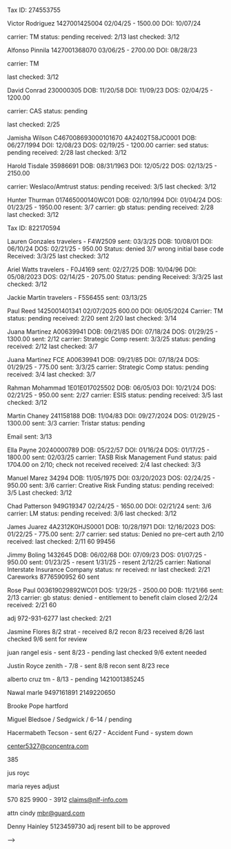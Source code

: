 <!-- HS -->
Tax ID: 274553755

Victor Rodriguez
1427001425004
02/04/25 - 1500.00
DOI: 10/07/24
<!-- sent: 02/05/25 -->
carrier: TM
status: pending
received: 2/13
last checked: 3/12

Alfonso Pinnila
1427001368070
03/06/25 - 2700.00
DOI: 08/28/23
<!-- sent: 02/05/25 -->
carrier: TM
<!-- status: pending -->
<!-- received: 2/13 -->
last checked: 3/12

David Conrad
230000305
DOB: 11/20/58
DOI: 11/09/23
DOS: 02/04/25 - 1200.00
<!-- sent: 02/05/25 -->
carrier: CAS
status: pending
<!-- received: 2/19 -->
last checked: 2/25

Jamisha Wilson
C467008693000101670
4A2402T58JC0001
DOB: 06/27/1994
DOI: 12/08/23
DOS: 02/19/25 - 1200.00
carrier: sed
status: pending
received: 2/28
last checked: 3/12

Harold Tisdale
35986691
DOB: 08/31/1963
DOI: 12/05/22
DOS: 02/13/25 - 2150.00
<!-- sent: 2/25 -->
carrier: Weslaco/Amtrust
status: pending
received: 3/5
last checked: 3/12

Hunter Thurman
017465000140WC01
DOB: 02/10/1994
DOI: 01/04/24
DOS: 01/23/25 - 1950.00
resent: 3/7
carrier: gb
status: pending
received: 2/28
last checked: 3/12

<!-- HS End -->

Tax ID: 822170594

Lauren Gonzales
travelers - F4W2509
sent: 03/3/25
DOB: 10/08/01
DOI: 06/10/24
DOS: 02/21/25 - 950.00
Status: denied 3/7 wrong initial base code
Received: 3/3/25
last checked: 3/12

Ariel Watts
travelers - F0J4169
sent: 02/27/25
DOB: 10/04/96
DOI: 05/08/2023
DOS: 02/14/25 - 2075.00
Status: pending
Received: 3/3/25
last checked: 3/12

Jackie Martin
travelers - F5S6455
sent: 03/13/25
<!-- DOB: 10/04/96
DOI: 05/08/2023
DOS: 02/14/25 - 2075.00
Status: pending
Received: 3/3/25
last checked: 3/12 -->

Paul Reed
1425001401341
02/07/2025 600.00
DOI: 06/05/2024
Carrier: TM
status: pending
received: 2/20
sent 2/20
last checked: 3/14

Juana Martinez
A00639941
DOB: 09/21/85
DOI: 07/18/24
DOS: 01/29/25 - 1300.00
sent: 2/12
carrier: Strategic Comp
resent: 3/3/25
status: pending
received: 2/12
last checked: 3/7

Juana Martinez FCE
A00639941
DOB: 09/21/85
DOI: 07/18/24
DOS: 01/29/25 - 775.00
sent: 3/3/25
carrier: Strategic Comp
status: pending
received: 3/4
last checked: 3/7

Rahman Mohammad
1E01E017025502
DOB: 06/05/03
DOI: 10/21/24
DOS: 02/21/25 - 950.00
sent: 2/27
carrier: ESIS
status: pending
received: 3/5
last checked: 3/12

Martin Chaney
241158188
DOB: 11/04/83
DOI: 09/27/2024
DOS: 01/29/25 - 1300.00
sent: 3/3
carrier: Tristar
status: pending
<!-- received: 2/19 -->
Email sent: 3/13

Ella Payne
20240000789
DOB: 05/22/57
DOI: 01/16/24
DOS: 01/17/25 - 1800.00
sent: 02/03/25
carrier: TASB Risk Management Fund
status: paid 1704.00 on 2/10; check not received
received: 2/4
last checked: 3/3

<!-- Maricela Rojas
20240001360
DOB: 01/16/1975
DOI: 01/24/2024
DOS: 02/21/25 - 950.00
sent: 3/5
carrier: TASB Risk Management Fund
status: paid 865.00 on 3/14
received: 3/7
last checked: 3/14 -->

<!-- Edwin Pavan
Z01855449
DOB: 12/22/1981
DOI: 08/23/2024
DOS: 02/21/25 - 600.00
sent: 3/5
carrier: EMCASCO
status: paid 465.00 on 3/13
received: 3/5
last checked: 3/14 -->

Manuel Marez
34294
DOB: 11/05/1975
DOI: 03/20/2023
DOS: 02/24/25 - 950.00
sent: 3/6
carrier: Creative Risk Funding
status: pending
received: 3/5
Last checked: 3/12

Chad Patterson
949G19347
02/24/25 - 1650.00
DOI: 02/21/24
sent: 3/6
carrier: LM
status: pending
received: 3/6
last checked: 3/12

<!-- Resolutions -->

<!-- Hank Howard - Resolution -->

James Juarez
4A2312K0HJS0001
DOB: 10/28/1971
DOI: 12/16/2023
DOS: 01/22/25 - 775.00
sent: 2/7
carrier: sed
status: Denied no pre-cert auth 2/10
received:
last checked: 2/11
60
99456

Jimmy Boling
1432645
DOB: 06/02/68
DOI: 07/09/23
DOS: 01/07/25 - 950.00
sent: 01/23/25 - resent 1/31/25 - resent 2/12/25
carrier: National Interstate Insurance Company
status: nr
received: nr
last checked: 2/21
Careworks  8776590952
60 sent


<!-- Russell Param - Resolution -->

<!-- Brandon Navarro - recon
2024004726
10/15/2024 - 950.00
sent: 10/25
carrier: Insurance Company of the West
Mitchell International Inc
status: Underpaid (834)
received: 10/30
last checked: 11/8
paid: 449.00 on 11/11
ref: 18621527 18658552 18706671 18738486
fx: 858-586-2444 -->

<!-- Ryan Rhoades - recon
20230013600
10/23/24 - 1100.00
sent: 10/31
carrier: TASB
status: Underpaid (1026)
received: 11/1
last checked: 11/13
paid: 577.00 on 11/13
ref: 18621353
Maria Romero -->

<!-- Maria Betancourt-Felix
000696239364WC01
10/04/24 - 950.00
sent: 10/10
carrier: gb/Zurich
status: pending
received: 10/22
last checked: 10/30
18738744 18738945
paid:
Phyllis Poole - 972-931-6277
9727281107
phyllis_poole1@gbtpa.com -->

<!-- Resolution
Karen Gracey
F1R0116
DOB: 12/06/57
DOI: 08/21/23
DOS: 01/06/25 - 950.00
sent: 01/13/2025
carrier: Travelers
status: denied on on 1/22
procedure code when appropriate base code
received: 1/13
last checked: 1/21
8772282758 -->

Rose Paul
003619029892WC01
DOS: 1/29/25 - 2500.00
DOB: 11/21/66
sent: 2/13
carrier: gb
status: denied - entitlement to benefit
claim closed 2/2/24
received: 2/21
60

adj 972-931-6277
last checked: 2/21

<!-- Resolutions End -->

Jasmine Flores 8/2 strat - received 8/2 recon 8/23 received 8/26 last checked 9/6 sent for review

juan rangel esis - sent 8/23 - pending last checked 9/6
extent needed



<!--

David Carter
1E01E016960888
DOB: 01/06/61
DOI: 09/24/24
DOS: 02/11/25 - 1300.00
sent: 2/24
carrier: ESIS
status: paid 1211.50 on 3/11
received: 2/19
last checked: 3/6

Joshua Murfin
990765 - 635032394
DOB: 03/31/85
DOI: 07/23/23
DOS: 02/04/25 - 125.00
sent: 02/05/25
carrier: The Zenith
status: paid 104.00 on 3/4/25
received: 2/6
last checked: 3/12

Christopher Strickland hs
4A24092VMFR0001
DOB: 06/01/1979
DOI: 09/02/24
DOS: 02/21/25 - 1600.00
carrier: sed
status: paid 1261.00 on 3/12
received: 3/5
last checked: 3/12

Alonso Ochoa
WC949G33581
DOB: 07/03/02
DOI: 06/18/24
DOS: 01/29/25 - 1100.00
sent: 2/12
carrier: Liberty Mutual
status: paid 1100.00 on 3/5
received: 2/12
last checked: 3/12

Marcus williams
4A2410G2TNY0001
DOB: 11/12/1987
DOI: 10/15/2024
DOS: 02/18/25 - 1100.00
sent: 2/25
carrier: sed
status: paid 1062.00 3/6
received: 2/26
last checked: 3/7

Eddie Hamilton hs
1E01E012790799
DOB: 02/05/72
DOI: 08/06/22
DOS: 01/29/25 - 1200.00
carrier: ESIS
status: paid 1200
last checked: 3/7

Gerardo Moreno
030272000047WC01
2/3/25 - 1875.00
sent: 2/13
carrier: gb
status: paid 1732.00 on 2/27
received: 2/13
cleared: 3/1
last checked: 3/3

John Rios
1421001360414
01/28/2025 950.00
DOI: 07/11/2023
Carrier: TM
status: paid
received: 2/6
sent 2/6
last checked: 3/3

John Rios
TM - 1421001360414
01/07/2025
DOI: 07/11/2023
status: paid 100.00 on 1/31
received: 1/7
last checked: 3/3
friday 104.00

Krystian Bickle
travelers - F4L9846
sent: 02/20/25
DOB: 11/28/83
DOI: 05/01/24
DOS: 02/07/25 - 950.00
Status: paid 863.00 on 2/28/25 r 3/3
Received: 2/20/25
last checked: 3/4

Felicia Lewis hs
230000305
WC202500067344 - genex
DOB: 01/30/68
DOI: 10/28/24
DOS: 02/06/25 - 1200.00
carrier: Genex/Metropolitan Transit Authority of Harris County
Adjust. 7136156444
status: paid
received: 2/19
last checked: 3/3

Christopher Alvord hs
80WC000000327312
Berkley Medical MNGMT Solutions
Called 833-827-3449
05/14/1977
12/05/2023
02/05/2025 - 2300.00
status: Paid 2300.00 on 2/22
received: 02/17
last checked: 02/28

Sabrina Johnson
4A2407G977K0001
DOB: 08/20/73
DOI: 07/13/24
DOS: 01/24/25 - 1300.00
sent: 2/5
carrier: sed
status: paid 1121.00 on 2/25
received: 2/19
resent 2/11
last checked: 2/28

Gilberto Sosa
1425001337819
11/15/2024 - 2000.00
sent: 12/02
resent: 1/30
carrier: tm
status: paid 1860.00 on 1/14
received: 12/16
45 days for review
1/30 for stop pay
Resend pending
last checked: 2/24

Braulio Gutierrez HS
4A2402HXSQL0001
DOB: 05/20/67
DOI: 02/16/24
DOS: 02/04/25 - 1950.00
carrier: Sedgwick
status: paid 1527.00 on 2/12
received: 2/10
last checked: 2/18

Michelle Roemer
WC3976915
DOB: 11/02/71
DOI: 05/12/23
DOS: 01/08/25 - 2350.00
sent: 01/30/25
carrier: State Office of Risk Management
status: paid 2191.00
received: 2/10
last checked: 2/18

Angela Ramirez
1527.00

 Kendrell Mills
1428001366847
01/06/2025 - 2000.00
sent: 01/21/2025
carrier: tm
status: paid 1793.00 on 2/14
received: 1/22
last checked: 2/14

 Raymond Pipkin
4A231030QBX001 sed/genex
sent 01/16/25
DOS 01/16/25 - 2350.00
DOB 10/16/63
r 01/24/25
1726.00 paid on 1/30
last checked: 2/11

 grady briggs
01/15/25 - 1200.00
claim #: 9706795
carrier: lloyd
sent: paid 1200.00 on 2/4
status: pending
received: 1/29
last checked: 1/31

 Liz Tome Garcia
WC949-G21389 - LM
01/10/25 - 1950.00
doi 3/25/24
status: paid 1950.00 on 2/6
received: 1/15
last checked: 2/7

 John Boyd
Broadspire/Indemnity
190426095-001
DOB: 07/09/69
DOI: 08/30/24
12/05/24 1950.00
status: pending
received: 10/31
last checked: 11/18
???

 Christopher Alvord
000000327312
BERKLEY MEDICAL MNGMT SOLUTIONS
11/06/2024 - 1200.00
Not on file
 status: pending
received: 09/30
last checked: 11/13
paid: 834.00 on 10/29

 Sergio Riojas
1425001376987
tm
10/23/2024 - 1200.00
status: pending
received: 10/31
last checked: 1/17
paid: 834.00 on 10/31

 andrea ferrell - as&g claims.... dr smith voice
leticia hernandez - tristar
broadspire no bill - get fax and resend

 Krystian Bickle
travelers - F4L9846
sent: 1/28/25
DOB: 11/28/83
DOI: 07/22/24
DOS: 01/22/25 - 125.00
Status: paid 104.00 on 1/31
Received: 1/25
last checked: 2/7

 Curt Collins
002307411408
12/30/2024 - 1100.00
DOB: 3/17/1987
sent: 1/16
carrier: sed
status: paid 1026.00 on 2/7
received: 1/20
last checked: 1/31
8664357654 7169479
kendyl.gilreath@sedgwick.com

 Hannah Zipser
002408401951
DOS: 01/08/25 - 600.00
DOB: 6/19/1996
sent: 01/22/2025
carrier: Sedgwick
status: paid 465.00 on 1/31
received: 1/29
last checked: 1/31

 Marisa Giglio
4A2405DHMB90001
DOS: 01/08/25 - 950.00
DOB: 6/7/1994
doi 5/11/24
sent: 01/23/2025
carrier: Sedgwick
status: paid 863.00 on 1/29
received: 1/24
last checked: 1/31

 Jackie Martin
Travelers - F5S6455
DOB: 11/07/64
DOI: 07/22/24
DOS: 12/17/24 - 600.00
Status: paid 600.00 on 1/24
Received: 1/13
last checked: 1/31
Sent: 1/2/25

 Jose Salinas
1428001390472
12/11/2024 - 700.00
carrier: tm
status: paid - 642.00 on 1/28
received: 12/31
last checked: 1/31

 Austin Orange
1426001405500
12/03/2024 - 700.00
carrier: tm
received: 12/20
last checked: 1/21
paid: 642.00 on 1/20

 Orthesia Allen
4A23087HNSX0001
11/13/2024 - 775.00
sent: 12/05
carrier: sed
status: denied
received: 12/09
last checked: 1/21
denied 12/10 - absense of preauth
paid: ~680.00
Norma Sepeda
501-716-9488

Edgar Sanchez
1E01E015533704
11/20/2024 - 950.00
sent: 12/02
carrier: ESIS
status: pending
received: 12/12
last checked: 1/21
paid: 950.00 on 1/15/25

Francisco Formoso
F5S6333
12/18/2024 - 950.00
sent: 01/07/2025
carrier: Travelers
last checked: 1/17
paid: 834.00 on 1/10

 Mark Barton
1428001294766
11/12/2024 - 950.00
sent: 12/05
carrier: tm
last checked: 12/27
paid: 1540.00 on 12/31

 Andrea Ferrell
AS & G
ASGX560X3822X1
ASGX560-3822-1
12/05/24 1200.00
1200.00 on 12/20/24

 Maria Reyes - berkshire hathaway
V9WC465653001
DOB: 07/20/68
DOI: 01/22/24
DOS: 12/16/24 - 1725.00
received: 1/2
last checked: 1/13
pending
underpaid
paid 1155 on 1/6

 Larry johnson
GB - 011260160249WC01
12/12/24 - 1300.00
received: 12/30
1/2
Paid 1091.00 on 12/30

 Erik Carruyo
GB - 019039000016WC01
DOB: 08/29/84
DOI: 04/24/24
DOS: 12/18/24 - 950.00
Sent: 1/2/25
Received: 1/3
Paid: 950.00 on 1/7

 Taccara Lowery
GB - 014975000301WC01
11/13/2024 - 775.00
sent: 12/05
carrier: gb
status: pending
received: 12/06
last checked: 12/19
paid: 1551.00 on 11/12

 Scott York
4A23027ZL5Q0001
DOI: 02/06/23
09/18/2024 - 1875.00
sent: 11/18
carrier: sed
received: 11/22
last checked: 1/2
Paid: 1668.00 by 1/3
512-427-2369
Meyoshia Ferguson

 Jacqueline McCowan
GB - 040310000134WC01
12/03/24 - 950.00
received: 12/19
Paid on 950.00 on 1/1

 Teresa Walvoord - Zurich
2840352647
DOI 10/11/23
DOS 12/12/24
950.00
Paid: 950.00 on 1/1/25

 Chad Patterson
949G19347
10/24/24 - 2000.00
DOI: 02/21/24
sent: 11/26
carrier: LM
status: paid
received: 11/26
last checked: 12/19
paid: 2000.00 on 12/17

 Julieta Esparza
1428001294766
11/12/2024 - 1725.00
sent: 12/02
carrier: tm
status: pending
received: 1/2
last checked: 12/27
In system
 paid: 1575.00 on 11/12

 Jose Espinoza
1423001395282
11/15/2024 - 1100.00
sent: 11/29
carrier: tm
status: pending
received: 12/02
last checked: 1/2
In system
 paid: 1026.00 on 11/12

 Moreno

 Leticia Hernandez
241131230
11/16/2024 - 950.00
sent: 12/3
carrier: TriStar
status: pending
received: 11/26
last checked: 12/09
paid: 1551.00 on 11/12
cas_provider_relations@cas-services.com

 Elvia Garcia
CMCA24130311
11/15/2024 - 950.00
sent: 11/18
carrier: cas
status: pending
received: 11/26
last checked: 12/06
cas_provider_relations@cas-services.com
paid: 1551.00 on 11/12

 Juan Rangel
1E01E015851934
11/16/2024 - 700.00
sent: 11/29
carrier: ESIS
status: paid
received: 12/04
last checked: 12/19
paid: 700.00 on 12/18
eb021046

 Gerardo Moreno
030272000047WC01
11/15/2024 - 775.00
sent: 12/12
carrier: gb
status: paid
received: 12/12
last checked: 12/19
paid: 775.00 on 12/16

 Terry Zimmerman
WC202457
11/21/2024 - 1100.00
sent: 12/06
carrier: tmlirp
status: paid
received: 12/13
last checked: 12/16
paid: 1026.00 on 12/13

 Brent Foxworth
1E01E016621120
11/22/2024 - 950.00
sent: 11/25
carrier: ESIS
status: paid
received: 11/28
last checked: 12/16
paid: 749.00 on 12/5

 Broderick Berry
2201042719
tristar/imo
10/30/2024 - 1400.00
status: underpaid
received: 09/30
last checked: 11/13
paid: 577.00

 Donald Bunch
030183000003WC01
11/14/2024 - 1650.00
sent: 11/25
carrier: gb
status: paid
received: 11/25
last checked: 12/03
paid: 1650.00 on 11/26

 Alice Wienke
WC183268
10/30/24 - 950.00
sent: 11/14
carrier: tmlirp
status: pending
received:
last checked: 12/03
paid: 834.00 on 12/02

 Melvinna Lee
4A23125N6T40001
10/31/24 - 700.00
sent: 11/19
carrier: sed
status: paid
received: 11/24
last checked: 12/03
paid: 642.00 11/26

 Alfredo Gudino
1E01E01440164X
10/30/24 - 950.00
sent: 10/31
carrier: ESIS
status: paid
received: 11/20
last checked: 12/03
paid: 950.00 on 11/26

 Ryan Rhoades
20230013600
10/23/24 - 1100.00
sent: 10/31
carrier: TASB
status: Underpaid (1026)
received: 11/1
last checked: 11/13
paid: 577.00 on 11/13
ref: 18621353
Maria Romero
151 211 1111

 Brandon Navarro
2024004726
10/15/2024 - 950.00
sent: 10/25
carrier: Insurance Company of the West
Mitchell International Inc
status: Underpaid (834)
received: 10/30
last checked: 11/8
paid: 449.00 on 11/11
ref: 18621527 18658552 18706671 18738486
fx: 858-586-2444
Mark as a recon - letter - bill - original eob

 Thelma Behee
001064052243WC01
10/10/2024 - 700.00
sent: 10/29
carrier: gb
status: pending
received: 10/30
last checked: 11/13
paid:
ref: 18621923 18659035

 Hector Rodela
F2M0490
10/15/2024 - 950.00
sent: 10/24
carrier: Travelers
status: pending
received: 10/24
last checked: 10/30
paid:

 Cheryl Knox
005211011039WC01
09/26/24 - 700.00
sent: 10/10
carrier: gb
status: pending
received: 10/11
last checked: 10/30
paid:

 Jose Salinas
1428001390472
10/07/2024 - 950.00
sent: 10/21
carrier: tm
status: pending
received: nr
last checked: 10/29
paid:



 Ariel Watts trav 9/16/24 pending
last checked 09/26/24
carrier: tm
status: pending
received: 9/16
last checked: 10/4
paid: 1016

 Joshua Hayter
WC949G21997
9/27 - 1950.00
sent: 10/03
carrier: LM
status: paid
received: 10/8
last checked: 11/13
paid: 1488.16 - 11/19

 Jason Gentry
4A2308GPGP60001
11/11/2024 - 125.00
sent: 11/12
carrier: sed
status: paid
received: 11/13
last checked: 11/18
paid: 100.00 on 11/18

 Lucia Sepuvelda
4A2304MRKBT0001
10/08/2024 - 1725.00
sent: 10/28
carrier: sed
status: paid
received: 10/30
last checked: 11/13
paid: 1551.00 on 11/12

 Chad Patterson
949G19347
10/11/24 - 125.00
sent: 10/11
carrier: LM
status: paid
received: 10/11
last checked: 11/08
paid: 125.00 on 11/01

 Melvin Ross
4A240741ZYQ0001
10/18/24 - 600.00
sent: 10/28
carrier: sed
status: paid
received: 10/30
last checked: 11/8
paid: 449.00 on 11/4

 Jason Oldacker
WC204308
10/02/2024 - 1025.00
sent: 10/28
carrier: TMLIRP
status: paid
received:
last checked: 11/8
paid: 950.00 on 11/7

 Donald Mayfield
20230005246
10/14/24 - 2000.00
sent: 10/31
carrier: TASB
status: paid
received: 10/31
last checked: 11/8
paid: 2000.00 on 11/8

 Brent Foxworth
1E01E016621120
10/04/24 - 1400.00
sent: 10/29
carrier: ESIS
status: paid
received: 10/30
last checked: 10/29
paid: 1284.00 on 11/8

 Cynthia Valle
20240013521
10/21/2024 - 125.00
sent: 10/22
carrier: TASB
status: pending
received: 10/24
last checked: 10/30
paid: 100.00 0n 10/29
ref: 18541380

 Juan Barrios
20240013521
10/08/2024 - 950.00
sent: 10/19
carrier: sed
status: pending
received: 10/19
last checked: 10/30
paid: 834.00 on 10/29

 Alan Reza
2230663240
10/15/2024 - 1100.00
sent: 10/21
carrier: Zurich
status: pending
received: 10/21
last checked: 10/30
paid: 1049.00 on 10/25

 Travis Gilder
4A2309KJWNR0001
10/18/24 - 600.00
sent: 10/10
carrier: sed
status: pending
received: 10/23
last checked: 10/29
paid: 449.00 on 10/29

 Melvin Ross NS
4A240741ZYQ0001
10/11/24 - 125.00
sent: 10/11
carrier: sed
status:
received: 10/14
last checked: 10/29
paid: 100.00 on 10/17

 Raven Gant
24DFWEC2730001
sent:
carrier: sed
status: pending
received: 10/09
last checked: 10/29
paid: 1476.00 on 10/16

 jesus rob 1003
VI0000146318
09/24/24
1650.00
sent: 10/03
carrier: sed
status: pending
received: 10/03 - 10/16
last checked: 10/24
paid: 1476.00 10/22

 jesus rob 1003
VI0000146318
09/24/24
1650.00
sent: 10/03
carrier: sed
status: pending
received: 10/03 - 10/16
last checked: 10/24
paid: 1476.00 10/22

 Melvinna Lee
4A2406TSV590001
09/26/24 - 950.00
sent: 10/10
carrier: sed
status: paid
received: 10/11
last checked: 10/18
paid: 834 10/16

 Jose Flores 9/12 tm
1425001368230
08/27/24
last checked 09/26/24
carrier: tm
status: paid
received: 9/12
last checked: 10/18
paid: 10/14 1026.00

 Eufracio Hernandez tm - 8/7 - recon 9/12 nr
1425001373432
07/18/24
carrier: tm
sent: 9/12
status: pending
received: 9/12
last checked: 9/26
paid: 10/14 642.00


 Edward Daniels - Gallagher Bassett  - 7/7 - 7/17 - $449 - (972) 728-3564 receiving 8/3 denied/ 8/26 denied already
07/18/24
status: paid
received: 9/17
last checked: 10/4
paid: 385 on 9/26

 Adonica Williams 9/16 Medata Hanover pending
7 - 10 days 10/3
Ref #: 433797
carrier: tm
status: pending
received: 9/12
last checked: 10/4
paid: 2118

 Sabrina Johnson
4A2407G977K0001
09/25/24 - 600.00
sent: 10/8
carrier: sed
status: pending
received: 10/9
last checked: 10/18
paid: 10/15 449.00

 maria espinoza 9/13 travelers
last checked 09/26/24
carrier: tm
status: pending
received: 9/13
last checked: 10/14
paid: 834.00 on 10/12

 Yordy Catano
4A2406TSV590001
sent:
carrier: sed
status:
received: 10/4
last checked: 10/10
paid: 449 on 10/11

 Kahalli Cormier
09/12/24 1400
claim #: 221042636
carrier: imo/tristar risk
sent:
status: paid
received:
last checked: 10/14
paid: 1026 on 10/2

 dennis moore 0930
009522000417WC01
sent: 9/30
carrier: gb
status: pending
received: 10/1
last checked: 10/8
paid: 834 0n 10/4

james harsb 0930
002406407559
sent: 9/30
carrier: sed
status: paid
received: 10/2
last checked: 10/8
paid: 834 on 10/7

 grady briggs
claim #: 9706795
carrier: lloyd
sent:
status: pending
received: 9/23
last checked: 10/8
paid: 2250 on 10/4

-->
Justin Royce zenith - 7/8 - sent 8/8 recon sent 8/23 rece


alberto cruz tm - 8/13 - pending
1421001385245

<!-- Cullen Riddle 7/31 tm - 8/1 pending
1427001347064

<!-- Tomas Cortinas 8/1 normandy received 8/1 pending -->

Nawal
marle
9497161891
2149220650

<!-- Alice wienke - denied - resubmitted on adjusters end
Metropolitan Area EMS Authority (877) 478-5031 Ext. 3414  -->


<!-- Hank Howard - sent 7/24 - Biberk - nr adj resent through site 8/9 - 8/17 - pending -->

<!-- Joshua Usher - Underpaid -->

<!-- Deniven B - Sent 5/15 - PMA -->
<!-- Jetteah L - Sent 5/28 - Travelers/cbcs claims - bill not received/no case found/injury reported -->
<!-- Wesley Jennings - sent 5/29 cas -->
<!-- Joanna H - sent 5/31 zur -->

<!-- Annisia Nelson / ek health / 6-18 / not received adju -->
<!-- Jason Oldaker / tmlirp / 6-17 / not received adju email -->


<!-- Victor Ford / texas mutual / 6-17 / pending -->


Brooke Pope hartford
<!-- Lilia Campos cas / message left -->
Miguel Bledsoe / Sedgwick / 6-14 / pending
<!-- Gene Baxter / Sunz Insurance Company / sent 6/28 -->

<!-- Jirachai Martin / liberty mutual / 6-17 / pending -->
<!-- Austin Barnes - gb - 6/24 - pending -->

Hacermabeth Tecson - sent 6/27 - Accident Fund - system down


center5327@concentra.com

385


jus royc


maria reyes
adjust

570 825 9900 - 3912
claims@nlf-info.com

attn cindy
mbr@guard.com

Denny Hainley
5123459730 adj resent bill to be approved

<!-- Juan Barrios - sent 7/3 - Sedgwick - received 7/4 - pending adj linda 9727154264 pending
48488040 -->

<!-- T Barrells cas received 8/6 pending -->

<!-- Jose Reyes sed - 202401030139885 - 7/10 - call adj 1476.00 8/9
Alfredo Gonzalez sed 202307270135177 - 7/10 - call adj 08/08 834.00 8/9
call supervisor
9723726122
2149220618
4696241018
9723726189
2149220600

courtney thomas
2149220635 -->

<!-- Terry Zimmerman - sent 7/5 - TMLIRP - denied eob requested -->
<!-- Hacermabeth - received 7/11 - pending
Jessica Boucher
5178974962 -->



<!-- Dustin Green accid down - mbr@accidentfund.com - resent - pending  received 7/16 7/29
Sandra Rice
9728342060 -->

<!-- Hector Rodela - sent 7/15 - Travelers - resent -->






<!-- Nancy Cardona - sent 7/2 - PMA - Conduent - received 7/4 - pending
Julieta Esparza - sent 7/9 - tm beryl 7/9 - pending
2149220600
9727154202 -->

<!-- Carlos Leon - zurich - pending
2148661475 500 on 7/3 + 334 on 8/3
check on cleared -->

<!-- christine rueda 9/13 travelers paid on 9/20 - 834 -->

<!-- hs Danny cruz summit - 8/1 pending - denied no compens - claim closed or settled - 9/5 recon
1400 - on 9-26
1326870083
zelis
877-738-8070
bill id su1-01tx-101357 -->

<!-- hs de la rosa esis 8/7 - pending (8/29) 8/19 - Tiffany Dyson 2147217979 - 5 bc027550
09/12/24 1400
claim #: 1E01E014954092
carrier: esis
sent: 8/7
status: pending
received: 8/19
last checked: 8/29
paid: 9/11 1200  -->

<!-- rosalva
claim #: A00602551
carrier: strategic comp
sent:
status: pending
received: 9/18
last checked: 10/2
paid: 10/1 1412 3002738905 -->

<!-- rosalva adjuster
2118
834
642
642 -->

<!-- Thelma B -  Sent 9/5 - GB - 9/5 - paid on 9/11 834 -->
<!-- Robinson Castillo - sedgwick / sent 9-5 paid 1540 on 9/11
002401401903 -->
<!-- marco guerra 9/12 sed 9/17 834 -->
<!-- hs Johnathan Cartwright tm sent 8/15 - rec 8/19 pending last checked 9/16
1424001377166
081524
274553755
paid 834 -->
<!-- Marlene Gray ccmsi
23D68K605465
7132687816
<!-- fx 2174777417 -->
<!-- 07/16/62
sent 8/8 nr
09/13/24 $1091
check #: 545530863
doc #: 117373 --> -->
<!-- Frances Garza - sent 7/19 - 7/22 - 7/22- full-  Gallagher Bassett - paid 8/27 full
Alexis Valera - sent 7/19 - Sed - 7/24 denied - exceeds recommended amount - paid 9/5 $950 -->
<!-- veronica ubom sorm received 8/6 pending call back in 30 -->
<!-- Thomas cargill - underpaid - recon 5/29 - 6/14 - paid 6/18 500 -->
<!-- Heidi McDowell - reissue check - cleared 7/31/24 -->
<!-- Latonya Shepard - check second date - paid 1000 - cleared -->
<!-- Frances Garza - sent 7/19 - 7/22 - 7/22- full-  Gallagher Bassett -->
<!-- Donald Bunch  Gallagher Bassett - 7/13 - 7/15 - full -->
<!-- Joel Garza 7/31 sed 8/5 - denied charges not covered - recon 8/15 - 834 -->
<!-- carlos leon differe -->
<!-- Gerardo Moreno 7/31 gb - 8/1 - pd 1800 -->
<!-- Lettie Lopez / Sedgwick / full -->
<!-- Maria Reyes / biberk / 6-20 / full 7-11 -->
<!-- Jason Gentry - sent 7/2 - Sedgwick - received 7/2 - pending -->
<!-- Robinson Castillo - reconsideration / sedgwick / 6-17 / pending -->
<!-- Juan Monnarrez - sent 5/27 lm - 6/2 6/4 500 -->
<!-- Nemencio Garcia / Sedgwick / 6-13/ 850 / 6-20 -->
<!-- Farren Lewis - Sent 5/23 - Travelers - 5/22 - 6/1 - 800 -->
<!-- Pamela P - Sent 5/15 - Sedgwick - 5/19 - 5/21 - 800 -->
<!-- Leif D - Sent 5/13 - Creative Risk Fund -->
<!-- Gay G - Sent 5/9 - Sed 002401405612 - 5/10 - 5/15 - 650 -->
<!-- Timothy S - sent 5/27 sed - 5/29 - 6/4 - 1150 -->
<!-- Jennifer R - Sent 5/28 - Sedgwick - 5/29 - 6/3 - 850 -->
<!-- Lauren B - Sent 5/16 - Edwards Risk Management - 5/16 - 6/15 - 650 -->
<!-- Alice Wienke - Sent 5/6 - Metropolitan Area EMS Authority (877) 478-5031 Ext. 3414 can not report claims older than 25 days old tmlirp.org - 6/7 - 350 -->
<!-- Fernando Fuente / Liberty Mutual / 6-7 / 850  -->
<!-- Reginald A - 5/23 - LM - Judy Warner 7158706723/ supervisor 8003000110certified to give IR - 900 - 6/7 -->
